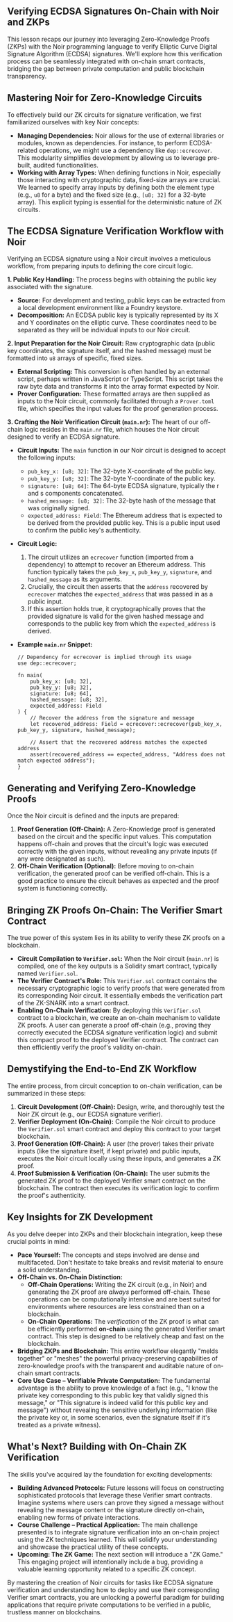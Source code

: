 ## Verifying ECDSA Signatures On-Chain with Noir and ZKPs

This lesson recaps our journey into leveraging Zero-Knowledge Proofs (ZKPs) with the Noir programming language to verify Elliptic Curve Digital Signature Algorithm (ECDSA) signatures. We'll explore how this verification process can be seamlessly integrated with on-chain smart contracts, bridging the gap between private computation and public blockchain transparency.

## Mastering Noir for Zero-Knowledge Circuits

To effectively build our ZK circuits for signature verification, we first familiarized ourselves with key Noir concepts:

*   **Managing Dependencies:** Noir allows for the use of external libraries or modules, known as dependencies. For instance, to perform ECDSA-related operations, we might use a dependency like `dep::ecrecover`. This modularity simplifies development by allowing us to leverage pre-built, audited functionalities.
*   **Working with Array Types:** When defining functions in Noir, especially those interacting with cryptographic data, fixed-size arrays are crucial. We learned to specify array inputs by defining both the element type (e.g., `u8` for a byte) and the fixed size (e.g., `[u8; 32]` for a 32-byte array). This explicit typing is essential for the deterministic nature of ZK circuits.

## The ECDSA Signature Verification Workflow with Noir

Verifying an ECDSA signature using a Noir circuit involves a meticulous workflow, from preparing inputs to defining the core circuit logic.

**1. Public Key Handling:**
The process begins with obtaining the public key associated with the signature.
*   **Source:** For development and testing, public keys can be extracted from a local development environment like a Foundry keystore.
*   **Decomposition:** An ECDSA public key is typically represented by its X and Y coordinates on the elliptic curve. These coordinates need to be separated as they will be individual inputs to our Noir circuit.

**2. Input Preparation for the Noir Circuit:**
Raw cryptographic data (public key coordinates, the signature itself, and the hashed message) must be formatted into `u8` arrays of specific, fixed sizes.
*   **External Scripting:** This conversion is often handled by an external script, perhaps written in JavaScript or TypeScript. This script takes the raw byte data and transforms it into the array format expected by Noir.
*   **Prover Configuration:** These formatted arrays are then supplied as inputs to the Noir circuit, commonly facilitated through a `Prover.toml` file, which specifies the input values for the proof generation process.

**3. Crafting the Noir Verification Circuit (`main.nr`):**
The heart of our off-chain logic resides in the `main.nr` file, which houses the Noir circuit designed to verify an ECDSA signature.

*   **Circuit Inputs:** The `main` function in our Noir circuit is designed to accept the following inputs:
    *   `pub_key_x: [u8; 32]`: The 32-byte X-coordinate of the public key.
    *   `pub_key_y: [u8; 32]`: The 32-byte Y-coordinate of the public key.
    *   `signature: [u8; 64]`: The 64-byte ECDSA signature, typically the r and s components concatenated.
    *   `hashed_message: [u8; 32]`: The 32-byte hash of the message that was originally signed.
    *   `expected_address: Field`: The Ethereum address that is expected to be derived from the provided public key. This is a public input used to confirm the public key's authenticity.

*   **Circuit Logic:**
    1.  The circuit utilizes an `ecrecover` function (imported from a dependency) to attempt to recover an Ethereum address. This function typically takes the `pub_key_x`, `pub_key_y`, `signature`, and `hashed_message` as its arguments.
    2.  Crucially, the circuit then asserts that the `address` recovered by `ecrecover` matches the `expected_address` that was passed in as a public input.
    3.  If this assertion holds true, it cryptographically proves that the provided signature is valid for the given hashed message and corresponds to the public key from which the `expected_address` is derived.

*   **Example `main.nr` Snippet:**
    ```noir
    // Dependency for ecrecover is implied through its usage
    use dep::ecrecover;

    fn main(
        pub_key_x: [u8; 32],
        pub_key_y: [u8; 32],
        signature: [u8; 64],
        hashed_message: [u8; 32],
        expected_address: Field
    ) {
        // Recover the address from the signature and message
        let recovered_address: Field = ecrecover::ecrecover(pub_key_x, pub_key_y, signature, hashed_message);

        // Assert that the recovered address matches the expected address
        assert(recovered_address == expected_address, "Address does not match expected address");
    }
    ```

## Generating and Verifying Zero-Knowledge Proofs

Once the Noir circuit is defined and the inputs are prepared:

1.  **Proof Generation (Off-Chain):** A Zero-Knowledge proof is generated based on the circuit and the specific input values. This computation happens off-chain and proves that the circuit's logic was executed correctly with the given inputs, without revealing any private inputs (if any were designated as such).
2.  **Off-Chain Verification (Optional):** Before moving to on-chain verification, the generated proof can be verified off-chain. This is a good practice to ensure the circuit behaves as expected and the proof system is functioning correctly.

## Bringing ZK Proofs On-Chain: The Verifier Smart Contract

The true power of this system lies in its ability to verify these ZK proofs on a blockchain.

*   **Circuit Compilation to `Verifier.sol`:** When the Noir circuit (`main.nr`) is compiled, one of the key outputs is a Solidity smart contract, typically named `Verifier.sol`.
*   **The Verifier Contract's Role:** This `Verifier.sol` contract contains the necessary cryptographic logic to verify proofs that were generated from its corresponding Noir circuit. It essentially embeds the verification part of the ZK-SNARK into a smart contract.
*   **Enabling On-Chain Verification:** By deploying this `Verifier.sol` contract to a blockchain, we create an on-chain mechanism to validate ZK proofs. A user can generate a proof off-chain (e.g., proving they correctly executed the ECDSA signature verification logic) and submit this compact proof to the deployed Verifier contract. The contract can then efficiently verify the proof's validity on-chain.

## Demystifying the End-to-End ZK Workflow

The entire process, from circuit conception to on-chain verification, can be summarized in these steps:

1.  **Circuit Development (Off-Chain):** Design, write, and thoroughly test the Noir ZK circuit (e.g., our ECDSA signature verifier).
2.  **Verifier Deployment (On-Chain):** Compile the Noir circuit to produce the `Verifier.sol` smart contract and deploy this contract to your target blockchain.
3.  **Proof Generation (Off-Chain):** A user (the prover) takes their private inputs (like the signature itself, if kept private) and public inputs, executes the Noir circuit locally using these inputs, and generates a ZK proof.
4.  **Proof Submission & Verification (On-Chain):** The user submits the generated ZK proof to the deployed Verifier smart contract on the blockchain. The contract then executes its verification logic to confirm the proof's authenticity.

## Key Insights for ZK Development

As you delve deeper into ZKPs and their blockchain integration, keep these crucial points in mind:

*   **Pace Yourself:** The concepts and steps involved are dense and multifaceted. Don't hesitate to take breaks and revisit material to ensure a solid understanding.
*   **Off-Chain vs. On-Chain Distinction:**
    *   **Off-Chain Operations:** Writing the ZK circuit (e.g., in Noir) and generating the ZK proof are *always* performed off-chain. These operations can be computationally intensive and are best suited for environments where resources are less constrained than on a blockchain.
    *   **On-Chain Operations:** The *verification* of the ZK proof is what can be efficiently performed **on-chain** using the generated Verifier smart contract. This step is designed to be relatively cheap and fast on the blockchain.
*   **Bridging ZKPs and Blockchain:** This entire workflow elegantly "melds together" or "meshes" the powerful privacy-preserving capabilities of zero-knowledge proofs with the transparent and auditable nature of on-chain smart contracts.
*   **Core Use Case – Verifiable Private Computation:** The fundamental advantage is the ability to prove knowledge of a fact (e.g., "I know the private key corresponding to this public key that validly signed this message," or "This signature is indeed valid for this public key and message") without revealing the sensitive underlying information (like the private key or, in some scenarios, even the signature itself if it's treated as a private witness).

## What's Next? Building with On-Chain ZK Verification

The skills you've acquired lay the foundation for exciting developments:

*   **Building Advanced Protocols:** Future lessons will focus on constructing sophisticated protocols that leverage these Verifier smart contracts. Imagine systems where users can prove they signed a message without revealing the message content or the signature directly on-chain, enabling new forms of private interactions.
*   **Course Challenge – Practical Application:** The main challenge presented is to integrate signature verification into an on-chain project using the ZK techniques learned. This will solidify your understanding and showcase the practical utility of these concepts.
*   **Upcoming: The ZK Game:** The next section will introduce a "ZK Game." This engaging project will intentionally include a bug, providing a valuable learning opportunity related to a specific ZK concept.

By mastering the creation of Noir circuits for tasks like ECDSA signature verification and understanding how to deploy and use their corresponding Verifier smart contracts, you are unlocking a powerful paradigm for building applications that require private computations to be verified in a public, trustless manner on blockchains.